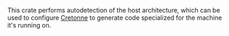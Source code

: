This crate performs autodetection of the host architecture, which can be used to
configure [Cretonne](https://crates.io/crates/cretonne) to generate code
specialized for the machine it's running on.
